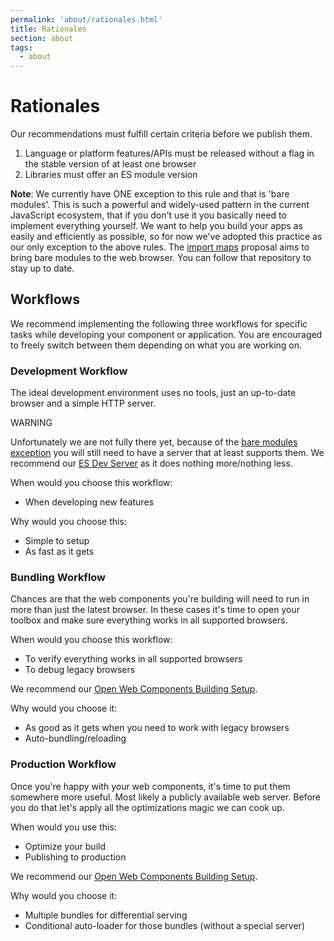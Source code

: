 ```yaml
---
permalink: 'about/rationales.html'
title: Rationales
section: about
tags:
  - about
---
```


# Rationales

Our recommendations must fulfill certain criteria before we publish them.

1. Language or platform features/APIs must be released without a flag in the stable version of at least one browser
1. Libraries must offer an ES module version

**Note**: <a id="bare-specifiers"></a>We currently have ONE exception to this rule and that is 'bare modules'.
This is such a powerful and widely-used pattern in the current JavaScript ecosystem, that if you don't use it you basically need to implement everything yourself.
We want to help you build your apps as easily and efficiently as possible, so for now we've adopted this practice as our only exception to the above rules.
The [import maps](https://github.com/WICG/import-maps) proposal aims to bring bare modules to the web browser. You can follow that repository to stay up to date.

## Workflows

We recommend implementing the following three workflows for specific tasks while developing your component or application.
You are encouraged to freely switch between them depending on what you are working on.

### Development Workflow

The ideal development environment uses no tools, just an up-to-date browser and a simple HTTP server.

<div class="custom-block warning"><p class="custom-block-title">WARNING</p> <p>Unfortunately we are not fully there yet, because of the <a href="#bare-specifiers">bare modules exception</a> you will still need to have a server that at least supports them.
We recommend our <a href="/developing/es-dev-server.html" class="">ES Dev Server</a> as it does nothing more/nothing less.</p></div>

When would you choose this workflow:

- When developing new features

Why would you choose this:

- Simple to setup
- As fast as it gets

### Bundling Workflow

Chances are that the web components you're building will need to run in more than just the latest browser.
In these cases it's time to open your toolbox and make sure everything works in all supported browsers.

When would you choose this workflow:

- To verify everything works in all supported browsers
- To debug legacy browsers

We recommend our [Open Web Components Building Setup](../building).

Why would you choose it:

- As good as it gets when you need to work with legacy browsers
- Auto-bundling/reloading

### Production Workflow

Once you're happy with your web components, it's time to put them somewhere more useful.
Most likely a publicly available web server.
Before you do that let's apply all the optimizations magic we can cook up.

When would you use this:

- Optimize your build
- Publishing to production

We recommend our [Open Web Components Building Setup](../building).

Why would you choose it:

- Multiple bundles for differential serving
- Conditional auto-loader for those bundles (without a special server)
